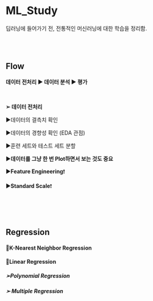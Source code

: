 # ML_Study

딥러닝에 들어가기 전, 전통적인 머신러닝에 대한 학습을 정리함.

<br><br>

## Flow

<b>데이터 전처리 ▶︎ 데이터 분석 ▶︎ 평가</b>

<br>

<b>➢ 데이터 전처리</b>

▶️데이터의 결측치 확인

▶️데이터의 경향성 확인 (EDA 관점)

▶️훈련 세트와 테스트 세트 분할

▶️<b>데이터를 그냥 한 번 Plot하면서 보는 것도 중요</b>

▶️<b>Feature Engineering</b>❗️

▶️<b>Standard Scale</b>❗️

<br>

<br>

<br>

## Regression

#### 🔹K-Nearest Neighbor Regression

#### 🔹Linear Regression

##### 	➢Polynomial Regression

##### 	➢ Multiple Regression



